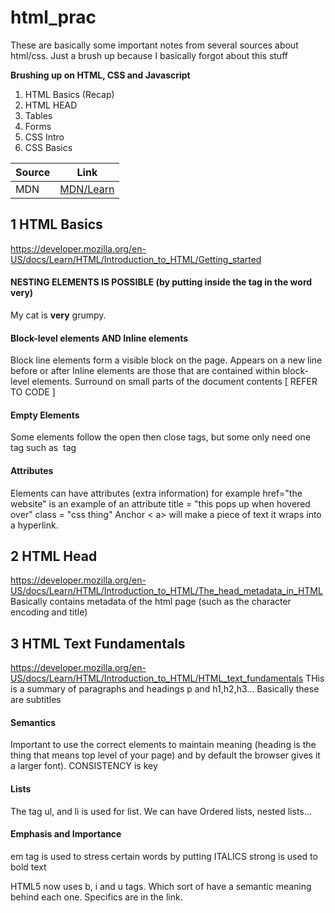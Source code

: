 # html_prac
These are basically some important notes from several sources about html/css. Just a brush up because I basically forgot about this stuff

**Brushing up on HTML, CSS and Javascript**

1. HTML Basics (Recap)
2. HTML HEAD
3. Tables
4. Forms
5. CSS Intro
6. CSS Basics


| Source        | Link          |
| ------------- |:-------------:|
| MDN           | [MDN/Learn](https://developer.mozilla.org/en-US/docs/Learn)|


## 1 HTML Basics
https://developer.mozilla.org/en-US/docs/Learn/HTML/Introduction_to_HTML/Getting_started
#### NESTING ELEMENTS IS POSSIBLE (by putting <strong></strong> inside the tag in the word very)
<p> My cat is <strong>very</strong> grumpy. </p>

#### Block-level elements AND Inline elements
Block line elements form a visible block on the page. Appears on a new line before or after
Inline elements are those that are contained within block-level elements. Surround on small parts of the document contents
[ REFER TO CODE ]

#### Empty Elements
Some elements follow the open then close tags, but some only need one tag
such as <img> tag

#### Attributes
Elements can have attributes (extra information)
for example 
href="the website" is an example of an attribute
title = "this pops up when hovered over"
class = "css thing"
Anchor < a> will make a piece of text it wraps into a hyperlink.

## 2 HTML Head
https://developer.mozilla.org/en-US/docs/Learn/HTML/Introduction_to_HTML/The_head_metadata_in_HTML
Basically contains metadata of the html page (such as the character encoding and title)

## 3 HTML Text Fundamentals
https://developer.mozilla.org/en-US/docs/Learn/HTML/Introduction_to_HTML/HTML_text_fundamentals
THis is a summary of paragraphs and headings
p and h1,h2,h3...
Basically these are subtitles

#### Semantics
Important to use the correct elements to maintain meaning (heading is the thing that means top level of your page) and by default the browser gives it a larger font). CONSISTENCY is key

#### Lists
The tag ul, and li is used for list. We can have
Ordered lists, nested lists...

#### Emphasis and Importance
em tag is used to stress certain words by putting ITALICS
strong is used to bold text

HTML5 now uses b, i and u tags. Which sort of have a semantic meaning behind each one. Specifics are in the link. 

